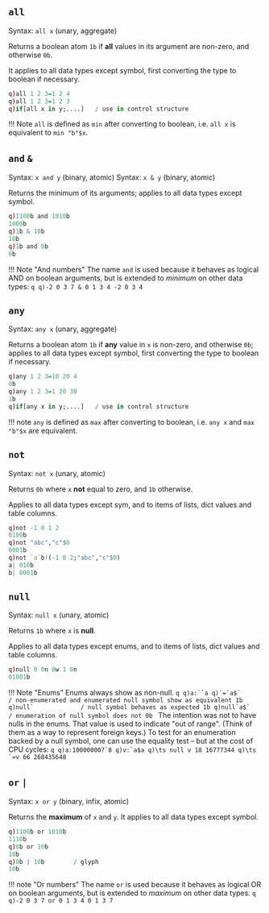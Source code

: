 `all`
-----

Syntax: `all x` (unary, aggregate)

Returns a boolean atom `1b` if **all** values in its argument are non-zero, and otherwise `0b`. 

It applies to all data types except symbol, first converting the type to boolean if necessary.
```q
q)all 1 2 3=1 2 4
q)all 1 2 3=1 2 3
q)if[all x in y;....]   / use in control structure
```

!!! Note
    `all` is defined as `min` after converting to boolean, i.e. `all x` is equivalent to `min "b"$x`.


`and` `&`
---------

Syntax: `x and y` (binary, atomic)
Syntax: `x & y` (binary, atomic)

Returns the minimum of its arguments; applies to all data types except symbol.
```q
q)1100b and 1010b
1000b
q)1b & 10b
10b
q)1b and 0b
0b
```

!!! Note "And numbers"
    The name `and` is used because it behaves as logical AND on boolean arguments, but is extended to _minimum_ on other data types:
    ```q
    q)-2 0 3 7 & 0 1 3 4
    -2 0 3 4
    ```


`any`
-----

Syntax: `any x` (unary, aggregate)

Returns a boolean atom `1b` if **any** value in `x` is non-zero, and otherwise `0b`; applies to all data types except symbol, first converting the type to boolean if necessary.
```q
q)any 1 2 3=10 20 4
0b
q)any 1 2 3=1 20 30
1b
q)if[any x in y;....]   / use in control structure
```

!!! note
    `any` is defined as `max` after converting to boolean, i.e. `any x` and `max "b"$x` are equivalent. 


`not`
-----

Syntax: `not x` (unary, atomic) 

Returns `0b` where `x` **not** equal to zero, and `1b` otherwise.

Applies to all data types except sym, and to items of lists, dict values and table columns.
```q
q)not -1 0 1 2
0100b
q)not "abc","c"$0
0001b
q)not `a`b!(-1 0 2;"abc","c"$0)
a| 010b
b| 0001b
```


`null`
-----

Syntax: `null x` (unary, atomic)

Returns `1b` where `x` is **null**.

Applies to all data types except enums, and to items of lists, dict values and table columns.
```q
q)null 0 0n 0w 1 0n
01001b
```

!!! Note "Enums"
    Enums always show as non-null.
    ```q
    q)a:``a
    q)`=`a$`            / non-enumerated and enumerated null symbol show as equivalent
    1b
    q)null`             / null symbol behaves as expected
    1b
    q)null`a$`          / enumeration of null symbol does not
    0b
    ```
    The intention was not to have nulls in the enums. That value is used to indicate "out of range". (Think of them as a way to represent foreign keys.) To test for an enumeration backed by a null symbol, one can use the equality test – but at the cost of CPU cycles:
    ```q
    q)a:10000000?`8
    q)v:`a$a
    q)\ts null v
    18 16777344
    q)\ts `=v
    66 268435648
    ```


`or` `|`
--------

Syntax: `x or y` (binary, infix, atomic)

Returns the **maximum** of `x` and `y`. It applies to all data types except symbol.
```q
q)1100b or 1010b
1110b
q)0b or 10b
10b
q)0b | 10b        / glyph
10b
```

!!! note "Or numbers" 
    The name `or` is used because it behaves as logical OR on boolean arguments, but is extended to _maximum_ on other data types.
    ```q
    q)-2 0 3 7 or 0 1 3 4
    0 1 3 7
    ```

